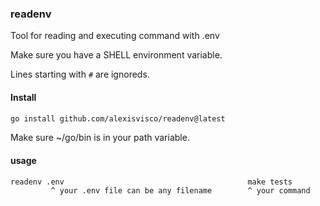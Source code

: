 ### readenv

Tool for reading and executing command with .env

Make sure you have a SHELL environment variable.

Lines starting with `#` are ignoreds.


#### Install

```bash
go install github.com/alexisvisco/readenv@latest
```

Make sure ~/go/bin is in your path variable.


#### usage

```bash
readenv .env                                         make tests
         ^ your .env file can be any filename        ^ your command
```
